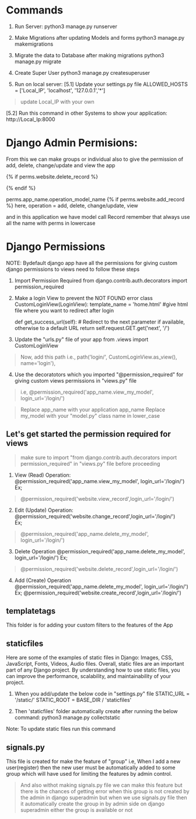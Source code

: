 # Commands
1. Run Server:
python3 manage.py runserver

2. Make Migrations after updating Models and forms
python3 manage.py makemigrations

3. Migrate the data to Database after making migrations
python3 manage.py migrate

4. Create Super User
python3 manage.py createsuperuser

5. Run on local server:
[5.1] Update your settings.py file
ALLOWED_HOSTS = ['Local_IP', 'localhost', '127.0.0.1','*']
> update Local_IP with your own

[5.2] Run this command in other Systems to show your application:
http://Local_Ip:8000





# Django Admin Permisions:
From this we can make groups or individual also to give the permission of add, delete, change/update and view the app

{% if perms.website.delete_record %}

{% endif %}


perms.app_name.operation_model_name
{% if perms.website.add_record %}
here, operation = add, delete, change/update, view

and in this application we have model call Record
remember that always use all the name with perms in lowercase

# Django Permissions
NOTE: Bydefault django app have all the permissions
for giving custom django permissions to views need to follow these steps

1. Import Permission Required
from django.contrib.auth.decorators import permission_required

2. Make a login View to prevent the NOT FOUND error
class CustomLoginView(LoginView):
    template_name = 'home.html' #give html file where you want to redirect after login

    def get_success_url(self):
        # Redirect to the next parameter if available, otherwise to a default URL
        return self.request.GET.get('next', '/')

3. Update the "urls.py" file of your app
from .views import CustomLoginView

>Now, add this path i.e., 
path('login/', CustomLoginView.as_view(), name='login'),


4. Use the decoratotors which you imported "@permission_required" for giving custom views permissions in "views.py" file

>i.e, @permission_required('app_name.view_my_model', login_url='/login/')

> Replace app_name with your application app_name
> Replace my_model with your "model.py" class name in lower_case

## Let's get started the permission required for views
> make sure to import "from django.contrib.auth.decorators import permission_required" in "views.py" file before proceeding 

1. View (Read) Operation:
@permission_required('app_name.view_my_model', login_url='/login/')
Ex;
> @permission_required('website.view_record',login_url='/login/')

2. Edit (Update) Operation:
@permission_required('website.change_record',login_url='/login/')  
Ex;
> @permission_required('app_name.delete_my_model', login_url='/login/')

3. Delete Operation
@permission_required('app_name.delete_my_model', login_url='/login/')
Ex;
> @permission_required('website.delete_record',login_url='/login/')  

4. Add (Create) Operation
@permission_required('app_name.delete_my_model', login_url='/login/')
Ex;
@permission_required('website.create_record',login_url='/login/') 

## templatetags
This folder is for adding your custom filters to the features of the App

## staticfiles
Here are some of the examples of static files in Django:
Images, CSS, JavaScript, Fonts, Videos, Audio files.
Overall, static files are an important part of any Django project. By understanding how to use static files, you can improve the performance, scalability, and maintainability of your project.

1. When you add/update the below code in "settings.py" file 
STATIC_URL = '/static/'
STATIC_ROOT = BASE_DIR / 'staticfiles'

2. Then 'staticfiles' folder automatically create after running the below command:
python3 manage.py collectstatic

Note: To update static files run this command

## signals.py
This file is created for make the feature of "group"
i.e, When I add a new user(register) then the new user must be automatically added to some group which will have used for limiting the features by admin control.

> And also withot making signals.py file we can make this feature 
but there is the chances of getting error when this group is not created by the admin in django superadmin but when we use signals.py file then it automatically create the group in by admin side on django superadmin either the group is available or not
